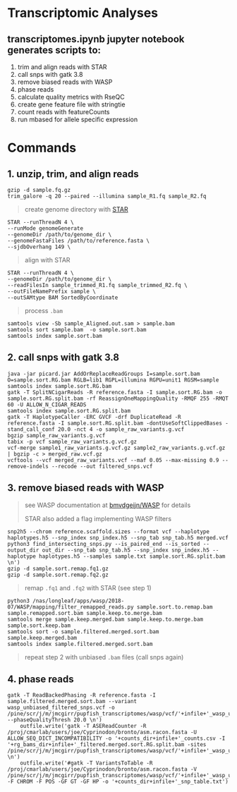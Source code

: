 # Transcriptomic Analyses
## transcriptomes.ipynb jupyter notebook generates scripts to:
1. trim and align reads with STAR
2. call snps with gatk 3.8
3. remove biased reads with WASP
4. phase reads
5. calculate quality metrics with RseQC
6. create gene feature file with stringtie
7. count reads with featureCounts
8. run mbased for allele specific expression


# Commands
## 1. unzip, trim, and align reads
```
gzip -d sample.fq.gz
trim_galore -q 20 --paired --illumina sample_R1.fq sample_R2.fq
```
> create genome directory with [STAR](https://github.com/alexdobin/STAR)
```
STAR --runThreadN 4 \
--runMode genomeGenerate 
--genomeDir /path/to/genome_dir \
--genomeFastaFiles /path/to/reference.fasta \
--sjdbOverhang 149 \
```
> align with STAR
```
STAR --runThreadN 4 \
--genomeDir /path/to/genome_dir \
--readFilesIn sample_trimmed_R1.fq sample_trimmed_R2.fq \
--outFileNamePrefix sample \
--outSAMtype BAM SortedByCoordinate
```
> process `.bam`
```
samtools view -Sb sample_Aligned.out.sam > sample.bam 
samtools sort sample.bam  -o sample.sort.bam 
samtools index sample.sort.bam 
```
## 2. call snps with gatk 3.8
```
java -jar picard.jar AddOrReplaceReadGroups I=sample.sort.bam O=sample.sort.RG.bam RGLB=lib1 RGPL=illumina RGPU=unit1 RGSM=sample
samtools index sample.sort.RG.bam
gatk -T SplitNCigarReads -R reference.fasta -I sample.sort.RG.bam -o sample.sort.RG.split.bam -rf ReassignOneMappingQuality -RMQF 255 -RMQT 60 -U ALLOW_N_CIGAR_READS
samtools index sample.sort.RG.split.bam
gatk -T HaplotypeCaller -ERC GVCF -drf DuplicateRead -R reference.fasta -I sample.sort.RG.split.bam -dontUseSoftClippedBases -stand_call_conf 20.0 -nct 4 -o sample_raw_variants.g.vcf
bgzip sample_raw_variants.g.vcf
tabix -p vcf sample_raw_variants.g.vcf.gz
vcf-merge sample1_raw_variants.g.vcf.gz sample2_raw_variants.g.vcf.gz | bgzip -c > merged_raw.vcf.gz
vcftools --vcf merged_raw_variants.vcf --maf 0.05 --max-missing 0.9 --remove-indels --recode --out filtered_snps.vcf
```

## 3. remove biased reads with WASP
> see WASP documentation at [bmvdgeijn/WASP](https://github.com/bmvdgeijn/WASP) for details
>
> STAR also added a flag implementing WASP filters
```
snp2h5 --chrom reference.scaffold.sizes --format vcf --haplotype haplotypes.h5 --snp_index snp_index.h5 --snp_tab snp_tab.h5 merged.vcf
python3 find_intersecting_snps.py --is_paired_end --is_sorted --output_dir out_dir --snp_tab snp_tab.h5 --snp_index snp_index.h5 --haplotype haplotypes.h5 --samples sample.txt sample.sort.RG.split.bam \n')
gzip -d sample.sort.remap.fq1.gz
gzip -d sample.sort.remap.fq2.gz
```
> remap `.fq1` and `.fq2` with STAR (see step 1)
```
python3 /nas/longleaf/apps/wasp/2018-07/WASP/mapping/filter_remapped_reads.py sample.sort.to.remap.bam sample.remapped.sort.bam sample.keep.to.merge.bam
samtools merge sample.keep.merged.bam sample.keep.to.merge.bam sample.sort.keep.bam
samtools sort -o sample.filtered.merged.sort.bam sample.keep.merged.bam
samtools index sample.filtered.merged.sort.bam
```
> repeat step 2 with unbiased `.bam` files (call snps again) 

## 4. phase reads
```
gatk -T ReadBackedPhasing -R reference.fasta -I sample.filtered.merged.sort.bam --variant wasp_unbiased_filtered_snps.vcf -o /pine/scr/j/m/jmcgirr/pupfish_transcriptomes/wasp/vcf/'+infile+'_wasp_unbiased_phased.vcf --phaseQualityThresh 20.0 \n')
    outfile.write('gatk -T ASEReadCounter -R /proj/cmarlab/users/joe/Cyprinodon/bronto/asm.racon.fasta -U ALLOW_SEQ_DICT_INCOMPATIBILITY -o '+counts_dir+infile+'_counts.csv -I '+rg_bams_dir+infile+'_filtered.merged.sort.RG.split.bam -sites /pine/scr/j/m/jmcgirr/pupfish_transcriptomes/wasp/vcf/'+infile+'_wasp_unbiased_phased.vcf \n')           
    outfile.write('#gatk -T VariantsToTable -R /proj/cmarlab/users/joe/Cyprinodon/bronto/asm.racon.fasta -V /pine/scr/j/m/jmcgirr/pupfish_transcriptomes/wasp/vcf/'+infile+'_wasp_unbiased_phased.vcf -F CHROM -F POS -GF GT -GF HP -o '+counts_dir+infile+'_snp_table.txt')

```


